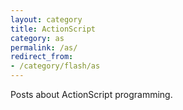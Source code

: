 ```yaml
---
layout: category
title: ActionScript
category: as
permalink: /as/
redirect_from:
- /category/flash/as
---
```

Posts about ActionScript programming.
